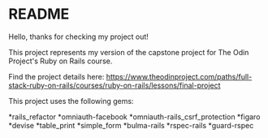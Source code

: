 # README

Hello, thanks for checking my project out! 

This project represents my version of the capstone project for The Odin Project's Ruby on Rails course. 

Find the project details here: https://www.theodinproject.com/paths/full-stack-ruby-on-rails/courses/ruby-on-rails/lessons/final-project

This project uses the following gems:

*rails_refactor
*omniauth-facebook
*omniauth-rails_csrf_protection
*figaro
*devise
*table_print
*simple_form
*bulma-rails
*rspec-rails
*guard-rspec